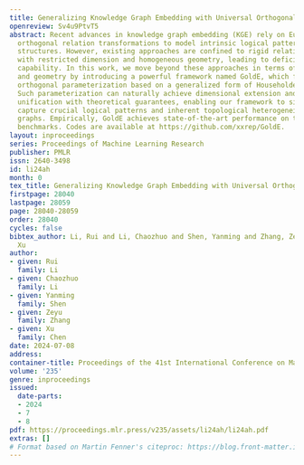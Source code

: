 ```yaml
---
title: Generalizing Knowledge Graph Embedding with Universal Orthogonal Parameterization
openreview: Sv4u9PtvT5
abstract: Recent advances in knowledge graph embedding (KGE) rely on Euclidean/hyperbolic
  orthogonal relation transformations to model intrinsic logical patterns and topological
  structures. However, existing approaches are confined to rigid relational orthogonalization
  with restricted dimension and homogeneous geometry, leading to deficient modeling
  capability. In this work, we move beyond these approaches in terms of both dimension
  and geometry by introducing a powerful framework named GoldE, which features a universal
  orthogonal parameterization based on a generalized form of Householder reflection.
  Such parameterization can naturally achieve dimensional extension and geometric
  unification with theoretical guarantees, enabling our framework to simultaneously
  capture crucial logical patterns and inherent topological heterogeneity of knowledge
  graphs. Empirically, GoldE achieves state-of-the-art performance on three standard
  benchmarks. Codes are available at https://github.com/xxrep/GoldE.
layout: inproceedings
series: Proceedings of Machine Learning Research
publisher: PMLR
issn: 2640-3498
id: li24ah
month: 0
tex_title: Generalizing Knowledge Graph Embedding with Universal Orthogonal Parameterization
firstpage: 28040
lastpage: 28059
page: 28040-28059
order: 28040
cycles: false
bibtex_author: Li, Rui and Li, Chaozhuo and Shen, Yanming and Zhang, Zeyu and Chen,
  Xu
author:
- given: Rui
  family: Li
- given: Chaozhuo
  family: Li
- given: Yanming
  family: Shen
- given: Zeyu
  family: Zhang
- given: Xu
  family: Chen
date: 2024-07-08
address:
container-title: Proceedings of the 41st International Conference on Machine Learning
volume: '235'
genre: inproceedings
issued:
  date-parts:
  - 2024
  - 7
  - 8
pdf: https://proceedings.mlr.press/v235/assets/li24ah/li24ah.pdf
extras: []
# Format based on Martin Fenner's citeproc: https://blog.front-matter.io/posts/citeproc-yaml-for-bibliographies/
---
```

